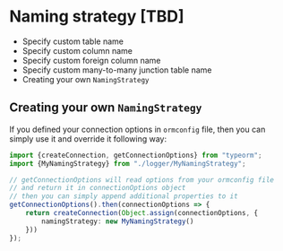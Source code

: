 # Naming strategy [TBD]

* Specify custom table name
* Specify custom column name
* Specify custom foreign column name
* Specify custom many-to-many junction table name
* Creating your own `NamingStrategy`

## Creating your own `NamingStrategy`

If you defined your connection options in `ormconfig` file,
then you can simply use it and override it following way:

```typescript
import {createConnection, getConnectionOptions} from "typeorm";
import {MyNamingStrategy} from "./logger/MyNamingStrategy";

// getConnectionOptions will read options from your ormconfig file
// and return it in connectionOptions object
// then you can simply append additional properties to it
getConnectionOptions().then(connectionOptions => {
    return createConnection(Object.assign(connectionOptions, {
        namingStrategy: new MyNamingStrategy()
    }))
});
```
